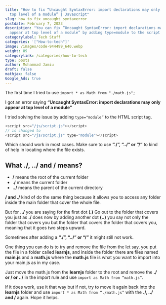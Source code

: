 ```yaml
---
title: "How to fix “Uncaught SyntaxError: import declarations may only appear at
  top level of a module” | Javascript"
slug: how to fix uncaught syntaxerror
postdate: February 7, 2023
description: "You can fix “Uncaught SyntaxError: import declarations may only
  appear at top level of a module” by adding type=module to the script tag"
categorylabel: Tech Stuff
categories: '["How-to-tech"]'
image: /images/code-944499_640.webp
weight: 89
categorylink: /categories/how-to-tech
type: posts
author: Mohammad Jamiu
draft: false
mathjax: false
Google_Ads: true
---
```

The first time I tried to use `import * as Math from "./math.js";`

I got an error saying **“Uncaught SyntaxError: import declarations may only appear at top level of a module”** 

I tried solving the issue by adding `type="module”` to the HTML script tag.

```javascript
<script src="/js/script.js"></script> 
// is changed to 
<script src="/js/script.js" type="module"></script>
```

 Which should work in most cases. Make sure to use **“./”, “../” or “/”** to kind of help in locating where the file exists.

## What ./, ../ and / means?

* **/** means the root of the current folder
* **./** means the current folder
* **../** means the parent of the current directory

**/ and ./** kind of do the same thing because it allows you to access any folder inside the main folder that cover the whole file.

But for **../** you are saying for the first dot **(.)** Go out to the folder that covers you just as **./** does now by adding another dot **(..)** you say not only the folder that covers you but the folder that covers the folder that covers you, meaning that it goes two steps upward.

Sometimes after adding a **“./”, “../” or “/”** it might still not work. 

One thing you can do is to try and remove the file from the let say, you put the file in a folder called **learnjs**, and inside the folder there are files named **main.js** and a **math.js** where the **math.js** file is what you want to import into your main.js as in my case. 

Just move the math.js from the **learnjs** folder to the root and remove the **./ or / or ../** in the import rule and use `import as Math from “math.js”`. 

If it does work, use it that way but if not, try to move it again back into the **learnjs** folder and use `import * as Math from “./math.js”` with the **./, ../ and /** again. Hope it helps.